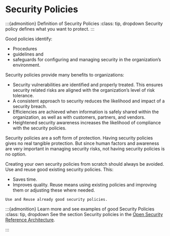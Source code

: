 # Security Policies

:::{admonition} Definition of Security Policies
:class: tip, dropdown
Security policy defines what you want to protect.
:::


Good policies identify:
 * Procedures
 * guidelines and
 * safeguards for configuring and managing security in the organization’s environment.


Security policies provide many benefits to organizations:
* Security vulnerabilities are identified and properly treated. This ensures security related risks are aligned with the organization’s level of risk tolerance.
* A consistent approach to security reduces the likelihood and impact of a security breach.
* Efficiencies are achieved when information is safely shared within the organization, as well as with customers, partners, and vendors.
* Heightened security awareness increases the likelihood of compliance with the security policies.


Security policies are a soft form of protection. Having security policies gives no real tangible protection. But since human factors and awareness are very important in managing security risks, not having security policies is no option.

Creating your own security policies from scratch should always be avoided. Use and reuse good existing security policies. This:
* Saves time.
* Improves quality. Reuse means using existing policies and improving them or adjusting these where needed.

```{tip} Tip
Use and Reuse already good security policies. 
```


:::{admonition} Learn more and see examples of good Security Policies
:class: tip, dropdown
See the section Security policies in the [Open Security Reference Architecture](https://nocomplexity.com/documents/securityarchitecture/protection/security-policies.html).

:::